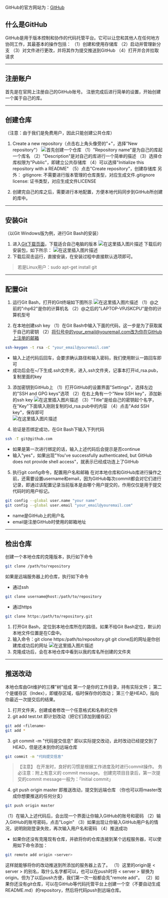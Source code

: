 ﻿GitHub的官方网站为：[GitHub](https://github.com/)
## 什么是GitHub
GitHub是用于版本控制和协作的代码托管平台。它可以让您和其他人在任何地方协同工作，其最基本的操作包括：
（1）创建和使用存储库
（2）启动并管理新分支
（3）对文件进行更改，并将其作为提交推送到GitHub
（4）打开并合并拉取请求
***
## 注册账户
首先是在官网上注册自己的GitHub账号。
注册完成后进行简单的设置，开始创建一个属于自己的库。
***
## 创建仓库
   （注意：由于我们是免费用户，因此只能创建公共仓库）

 1. Create a new repository（点击右上角头像旁的"+"，选择"New repository"）
![首先创建一个仓库](https://img-blog.csdnimg.cn/20190919171717975.png?x-oss-process=image/watermark,type_ZmFuZ3poZW5naGVpdGk,shadow_8,text_aHR0cHM6Ly9ibG9nLmNzZG4ubmV0L3dsaHI2Mg==,size_16,color_FFFFFF,t_70)
（1）"Repository name"是为自己的库起一个库名
（2）"Description"是对自己的库进行一个简单的描述
（3）选择仓库权限为"Public"，即建立公共存储库
（4）可以选择"Initialize this repository with a README"
（5）点击"Create repository"，创建存储库
另外：
gitignore: 不需要进行版本管理的仓库类型，对应生成文件.gitignore
license: 证书类型，对应生成文件LICENSE

 2. 创建完自己的库之后，需要进行本地配置，方便本地代码同步到GitHub所创建的库中。
 ***
## 安装Git
（以Git Windows版为例，进行Git Bash的安装）
 1. 进入[Git下载页面](https://git-scm.com)，下载适合自己电脑的版本
![在这里插入图片描述](https://img-blog.csdnimg.cn/20190920103111667.png?x-oss-process=image/watermark,type_ZmFuZ3poZW5naGVpdGk,shadow_10,text_aHR0cHM6Ly9ibG9nLmNzZG4ubmV0L3dsaHI2Mg==,size_16,color_FFFFFF,t_70)
下载后的安装包，如下所示：
![在这里插入图片描述](https://img-blog.csdnimg.cn/20190920102811322.png)
 2. 下载后双击运行，直接安装，在安装过程中直接默认选项即可。
> 若是Linux用户：sudo apt-get install git
***
## 配置Git
 1. 运行Git Bash，打开的Git终端如下图所示
 ![在这里插入图片描述](https://img-blog.csdnimg.cn/20190920104021899.png?x-oss-process=image/watermark,type_ZmFuZ3poZW5naGVpdGk,shadow_10,text_aHR0cHM6Ly9ibG9nLmNzZG4ubmV0L3dsaHI2Mg==,size_16,color_FFFFFF,t_70)
（1）@之前的"rhp62"是你的计算机名
（2）@之后的"LAPTOP-VPJSKCPU"是你的计算机型号

 2. 在本地创建ssh key
 （1）在Git Bash中输入下面的代码，这一步是为了获取属于自己的密钥
 （2）将引号中的your_email@youremail.com改为你在GitHub上注册的邮箱
 ```Bash
ssh-keygen -t rsa -C "your_email@youremail.com"
```
 - 输入上述代码后回车，会要求确认路径和输入密码，我们使用默认一路回车即可 
 - 成功后会在~/下生成.ssh文件夹，进入.ssh文件夹，记事本打开id_rsa.pub，复制里面的key
 
 3. 添加密钥到GitHub上
 （1）打开GitHub的设置界面"Settings"，选择左边的"SSH and GPG keys"选项
 （2）在右上角有一个"New SSH key"，添加新的ssh key
 ![在这里插入图片描述](https://img-blog.csdnimg.cn/20190920111152416.png?x-oss-process=image/watermark,type_ZmFuZ3poZW5naGVpdGk,shadow_10,text_aHR0cHM6Ly9ibG9nLmNzZG4ubmV0L3dsaHI2Mg==,size_16,color_FFFFFF,t_70)
 （3）"Title"是给自己的密钥起个名字，在"Key"下面填入刚刚复制的id_rsa.pub中的内容
 （4）点击"Add SSH key"，保存即可  
![在这里插入图片描述](https://img-blog.csdnimg.cn/20190920114327935.png?x-oss-process=image/watermark,type_ZmFuZ3poZW5naGVpdGk,shadow_10,text_aHR0cHM6Ly9ibG9nLmNzZG4ubmV0L3dsaHI2Mg==,size_16,color_FFFFFF,t_70)
 
 
 
 4. 验证是否绑定成功，在Git Bash下输入下列代码
  ```Bash
ssh -T git@github.com
```
 - 如果是第一次进行绑定的话，输入上述代码后会提示是否continue
 - 输入"yes"，如果出现"You've successfully authenticated, but GitHub does not provide shell access"，就表示已经成功连上了GitHub
 5. 执行git config命令，配置用户名和邮箱
  在对本地仓库和GitHub库进行操作之前，还需要设置username和email，因为GitHub每次commit都会对它们进行记录，即通过该配置记录当前版本是由哪个用户提交的，作用仅仅是用于提交代码时的用户标记。
 

```Bash
git config --global user.name "your name"
git config --global user.email "your_email@youremail.com"
```

 - name是GitHub上的用户名
 - email是注册GitHub时使用的邮箱地址
 ***
## 检出仓库
创建一个本地仓库的克隆版本，执行如下命令

```Bash
git clone /path/to/repository
```
如果是远端服务器上的仓库，执行如下命令

 - 通过ssh

```Bash
git clone username@host:/path/to/repository
```

 - 通过https
```Bash
git clone https:/path/to/repository.git
```
1. 打开Git Bash，定位到本地仓库所在的路径。如果不给Git Bash定位，默认的本地文件位置是在C盘中。
2. 输入命令：git clone https:/path/to/repository.git
git clone后的网址是你创建库成功后的网址
![在这里插入图片描述](https://img-blog.csdnimg.cn/20190920171402580.png)
3. 克隆成功后，会在本地仓库中看到以我的库名所创建的文件夹
***
## 推送改动
本地仓库由Git维护的三棵"树"组成
第一个是你的工作目录，持有实际文件；
第二个是缓存区（Index），即缓存区域，临时保存你的改动；
第三个是HEAD，指向你最近一次提交后的结果。
1. 打开文件夹，创建或者修改一个任意格式和名称的文件
2. git add test.txt
即计划改动（把它们添加到缓存区）

```Bash
git add <filename>
git add *
```

3. git commit -m "代码提交信息"
即以实际提交改动，此时改动已经提交到了HEAD，但是还未到你的远端仓库

```Bash
git commit -m "代码提交信息"
```

> 【注意】
> 在开发时，良好的习惯是根据工作进度及时进行commit操作。
> 务必注意：附上有意义的 commit message。
> 创建完项目目录后，第一次提交的commit message一般为：「Initial commit」

4. git push origin master
即推送改动，提交到远端仓库
（你也可以将master改成你想要推送的任何分支）

```Bash
git push origin master
```

（1）在输入上述代码后，会出现一个界面让你输入GitHub的账号和密码
（2）输入GitHub的账号密码，点击"Login"
（3）如果出现让你输入GitHub用户名的情况，说明刚刚登录失败，再次输入用户名和密码
（4）推送成功

 - 如果你还没有克隆现有仓库，并欲将你的仓库连接到某个远程服务器，可以使用如下命令添加：
```Bash
git remote add origin <server>
```
这样就能够将你的改动推送到所添加的服务器上去了。
（1）这里的origin是 < server > 的别名，取什么名字都可以，也可以在push时将 < server > 替换为 origin。但为了以后push方便，我们第一次一般都会先"remote add"。
（2）如果你还没有git仓库，可以在GitHub等代码托管平台上创建一个空（不要自动生成 README.md）的repository，然后将代码push到远端仓库。
 


